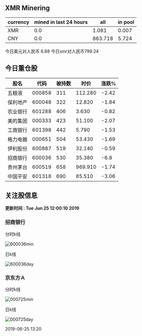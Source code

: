 ## XMR Minering

|currency|mined in last 24 hours|all|in pool|
|---|---|---|---|
|XMR|0.0|1.081|0.007|
|CNY|0.0|863.718|5.724|

今日美元对人民币 6.88	今日xmr对人民币799.24


## 今日重仓股 

|股名|代码|被持数|时价|涨跌%|
|---|---|---|---|---|
|五粮液|000858|311|112.280|-2.42|
|保利地产|600048|322|12.820|-1.84|
|农业银行|601288|406|3.630|-0.82|
|美的集团|000333|423|51.100|-2.07|
|工商银行|601398|442|5.790|-1.53|
|格力电器|000651|504|53.430|-1.69|
|伊利股份|600887|519|32.140|-0.59|
|招商银行|600036|530|35.380|-6.8|
|贵州茅台|600519|658|969.910|-1.74|
|中国平安|601318|690|85.510|-3.06|

## 关注股信息
**更新时间 : Tue Jun 25 12:00:10 2019**
### 招商银行 
分时k线

![600036min](http://image.sinajs.cn/newchart/min/n/sh600036.gif)

日k线

![600036day](http://image.sinajs.cn/newchart/daily/n/sh600036.gif)

### 京东方Ａ 
分时k线

![000725min](http://image.sinajs.cn/newchart/min/n/sz000725.gif)

日k线

![000725day](http://image.sinajs.cn/newchart/daily/n/sz000725.gif)

2019-06-25 13:20